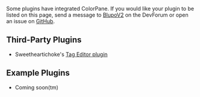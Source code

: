 Some plugins have integrated ColorPane. If you would like your plugin to be listed on this page, send a message to [BlupoV2](https://devforum.roblox.com/u/BlupoV2) on the DevForum or open an issue on [GitHub](https://github.com/Blupo/ColorPane/issues).

## Third-Party Plugins

- Sweetheartichoke's [Tag Editor plugin](https://devforum.roblox.com/t/101133)

## Example Plugins

- Coming soon(tm)